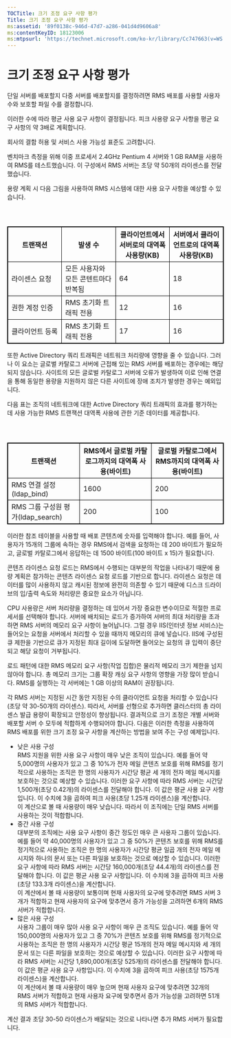 ```yaml
---
TOCTitle: 크기 조정 요구 사항 평가
Title: 크기 조정 요구 사항 평가
ms:assetid: '89f0138c-946d-47d7-a286-041d4d9606a8'
ms:contentKeyID: 18123006
ms:mtpsurl: 'https://technet.microsoft.com/ko-kr/library/Cc747663(v=WS.10)'
---
```


크기 조정 요구 사항 평가
========================

단일 서버를 배포할지 다중 서버를 배포할지를 결정하려면 RMS 배포를 사용할 사용자 수와 보호할 파일 수를 결정합니다.

이러한 수에 따라 평균 사용 요구 사항이 결정됩니다. 피크 사용량 요구 사항을 평균 요구 사항의 약 3배로 계획합니다.

회사의 결함 허용 및 서비스 사용 가능성 표준도 고려합니다.

벤치마크 측정을 위해 이중 프로세서 2.4GHz Pentium 4 서버와 1 GB RAM을 사용하여 RMS를 테스트했습니다. 이 구성에서 RMS 서버는 초당 약 50개의 라이센스를 전달했습니다.

용량 계획 시 다음 그림을 사용하여 RMS 시스템에 대한 사용 요구 사항을 예상할 수 있습니다.

###  

 
<table style="border:1px solid black;">
<colgroup>
<col width="25%" />
<col width="25%" />
<col width="25%" />
<col width="25%" />
</colgroup>
<thead>
<tr class="header">
<th style="border:1px solid black;" >트랜잭션</th>
<th style="border:1px solid black;" >발생 수</th>
<th style="border:1px solid black;" >클라이언트에서 서버로의 대역폭 사용량(KB)</th>
<th style="border:1px solid black;" >서버에서 클라이언트로의 대역폭 사용량(KB)</th>
</tr>
</thead>
<tbody>
<tr class="odd">
<td style="border:1px solid black;">라이센스 요청</td>
<td style="border:1px solid black;">모든 사용자와 모든 콘텐트마다 반복됨</td>
<td style="border:1px solid black;">64</td>
<td style="border:1px solid black;">18</td>
</tr>
<tr class="even">
<td style="border:1px solid black;">권한 계정 인증</td>
<td style="border:1px solid black;">RMS 초기화 트래픽 전용</td>
<td style="border:1px solid black;">12</td>
<td style="border:1px solid black;">16</td>
</tr>
<tr class="odd">
<td style="border:1px solid black;">클라이언트 등록</td>
<td style="border:1px solid black;">RMS 초기화 트래픽 전용</td>
<td style="border:1px solid black;">17</td>
<td style="border:1px solid black;">16</td>
</tr>
</tbody>
</table>
  
또한 Active Directory 쿼리 트래픽은 네트워크 처리량에 영향을 줄 수 있습니다. 그러나 이 요소는 글로벌 카탈로그 서버에 근접해 있는 RMS 서버를 배포하는 경우에는 해당되지 않습니다. 사이트의 모든 글로벌 카탈로그 서버에 오류가 발생하여 이로 인해 연결을 통해 동일한 용량을 지원하지 않은 다른 사이트에 장애 조치가 발생한 경우는 예외입니다.
  
다음 표는 조직의 네트워크에 대한 Active Directory 쿼리 트래픽의 효과를 평가하는 데 사용 가능한 RMS 트랜잭션 대역폭 사용에 관한 기준 데이터를 제공합니다.
  
###  

 
<table style="border:1px solid black;">
<colgroup>
<col width="33%" />
<col width="33%" />
<col width="33%" />
</colgroup>
<thead>
<tr class="header">
<th style="border:1px solid black;" >트랜잭션</th>
<th style="border:1px solid black;" >RMS에서 글로벌 카탈로그까지의 대역폭 사용(바이트)</th>
<th style="border:1px solid black;" >글로벌 카탈로그에서 RMS까지의 대역폭 사용(바이트)</th>
</tr>
</thead>
<tbody>
<tr class="odd">
<td style="border:1px solid black;">RMS 연결 설정(ldap_bind)</td>
<td style="border:1px solid black;">1600</td>
<td style="border:1px solid black;">200</td>
</tr>
<tr class="even">
<td style="border:1px solid black;">RMS 그룹 구성원 평가(ldap_search)</td>
<td style="border:1px solid black;">200</td>
<td style="border:1px solid black;">100</td>
</tr>
</tbody>
</table>
  
이러한 참조 테이블을 사용할 때 배포 콘텐츠에 숫자를 입력해야 합니다. 예를 들어, 사용자가 15개의 그룹에 속하는 경우 RMS에서 검색을 요청하는 데 200 바이트가 필요하고, 글로벌 카탈로그에서 응답하는 데 1500 바이트(100 바이트 x 15)가 필요합니다.
  
콘텐츠 라이센스 요청 로드는 RMS에서 수행되는 대부분의 작업을 나타내기 때문에 용량 계획은 참가하는 콘텐츠 라이센스 요청 로드를 기반으로 합니다. 라이센스 요청은 데이터를 많이 사용하지 않고 캐시된 정보에 완전히 의존할 수 있기 때문에 디스크 드라이브의 입/출력 속도와 처리량은 중요한 요소가 아닙니다.
  
CPU 사용량은 서버 처리량을 결정하는 데 있어서 가장 중요한 변수이므로 적절한 프로세서를 선택해야 합니다. 서버에 배치되는 로드가 증가하여 서버의 최대 처리량을 초과하면 RMS 서버의 메모리 요구 사항이 늘어납니다. 그럴 경우 IIS(인터넷 정보 서비스)는 들어오는 요청을 서버에서 처리할 수 있을 때까지 메모리의 큐에 넣습니다. IIS에 구성된 큐 제한을 기반으로 큐가 지정된 최대 길이에 도달하면 들어오는 요청의 큐 입력이 중단되고 해당 요청이 거부됩니다.
  
로드 패턴에 대한 RMS 메모리 요구 사항(작업 집합)은 물리적 메모리 크기 제한을 넘지 않아야 합니다. 총 메모리 크기는 그룹 확장 캐싱 요구 사항의 영향을 가장 많이 받습니다. RMS를 실행하는 각 서버에는 1 GB 이상의 RAM이 권장됩니다.
  
각 RMS 서버는 지정된 시간 동안 지정된 수의 클라이언트 요청을 처리할 수 있습니다(초당 약 30-50개의 라이센스). 따라서, 서버를 선형으로 추가하면 클러스터의 총 라이센스 발급 용량이 확장되고 안정성이 향상됩니다. 결과적으로 크기 조정은 개별 서버와 배포할 서버 수 모두에 적합하게 수행되어야 합니다. 다음은 이러한 측정을 사용하여 RMS 배포를 위한 크기 조정 요구 사항을 계산하는 방법을 보여 주는 구성 예제입니다.
  
-   낮은 사용 구성  
    RMS 지원을 위한 사용 요구 사항이 매우 낮은 조직이 있습니다. 예를 들어 약 5,000명의 사용자가 있고 그 중 10%가 전자 메일 콘텐츠 보호를 위해 RMS를 정기적으로 사용하는 조직은 한 명의 사용자가 시간당 평균 세 개의 전자 메일 메시지를 보호하는 것으로 예상할 수 있습니다. 이러한 요구 사항에 따라 RMS 서버는 시간당 1,500개(초당 0.42개)의 라이센스를 전달해야 합니다. 이 값은 평균 사용 요구 사항입니다. 이 수치에 3을 곱하여 피크 사용(초당 1.25개 라이센스)을 계산합니다.  
    이 계산으로 볼 때 사용량이 매우 낮습니다. 따라서 이 조직에는 단일 RMS 서버를 사용하는 것이 적합합니다.  
-   중간 사용 구성  
    대부분의 조직에는 사용 요구 사항이 중간 정도인 매우 큰 사용자 그룹이 있습니다. 예를 들어 약 40,000명의 사용자가 있고 그 중 50%가 콘텐츠 보호를 위해 RMS를 정기적으로 사용하는 조직은 한 명의 사용자가 시간당 평균 일곱 개의 전자 메일 메시지와 하나의 문서 또는 다른 파일을 보호하는 것으로 예상할 수 있습니다. 이러한 요구 사항에 따라 RMS 서버는 시간당 160,000개(초당 44.4개)의 라이센스를 전달해야 합니다. 이 값은 평균 사용 요구 사항입니다. 이 수치에 3을 곱하여 피크 사용(초당 133.3개 라이센스)을 계산합니다.  
    이 계산에서 볼 때 사용량이 보통이며 현재 사용자의 요구에 맞추려면 RMS 서버 3개가 적합하고 현재 사용자의 요구에 맞추면서 증가 가능성을 고려하면 6개의 RMS 서버가 적합합니다.  
-   많은 사용 구성  
    사용자 그룹이 매우 많아 사용 요구 사항이 매우 큰 조직도 있습니다. 예를 들어 약 150,000명의 사용자가 있고 그 중 70%가 콘텐츠 보호를 위해 RMS를 정기적으로 사용하는 조직은 한 명의 사용자가 시간당 평균 15개의 전자 메일 메시지와 세 개의 문서 또는 다른 파일을 보호하는 것으로 예상할 수 있습니다. 이러한 요구 사항에 따라 RMS 서버는 시간당 1,890,000개(초당 525개)의 라이센스를 전달해야 합니다. 이 값은 평균 사용 요구 사항입니다. 이 수치에 3을 곱하여 피크 사용(초당 1575개 라이센스)을 계산합니다.  
    이 계산에서 볼 때 사용량이 매우 높으며 현재 사용자 요구에 맞추려면 32개의 RMS 서버가 적합하고 현재 사용자 요구에 맞추면서 증가 가능성을 고려하면 51개의 RMS 서버가 적합합니다.
  
계산 결과 초당 30-50 라이센스가 배달되는 것으로 나타나면 추가 RMS 서버가 필요합니다.
